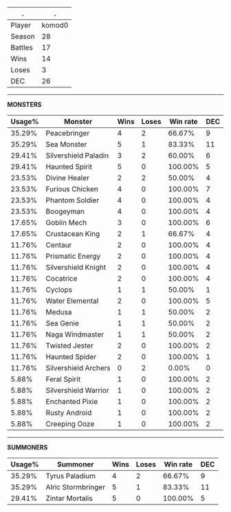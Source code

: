 .|.
|-|-
Player|komod0
Season|28
Battles|17
Wins|14
Loses|3
DEC|26

---
**MONSTERS**

Usage%|Monster|Wins|Loses|Win rate|DEC|
-|-|-|-|-|-|
35.29%|Peacebringer|4|2|66.67%|9|
35.29%|Sea Monster|5|1|83.33%|11|
29.41%|Silvershield Paladin|3|2|60.00%|6|
29.41%|Haunted Spirit|5|0|100.00%|5|
23.53%|Divine Healer|2|2|50.00%|4|
23.53%|Furious Chicken|4|0|100.00%|7|
23.53%|Phantom Soldier|4|0|100.00%|4|
23.53%|Boogeyman|4|0|100.00%|4|
17.65%|Goblin Mech|3|0|100.00%|6|
17.65%|Crustacean King|2|1|66.67%|4|
11.76%|Centaur|2|0|100.00%|4|
11.76%|Prismatic Energy|2|0|100.00%|4|
11.76%|Silvershield Knight|2|0|100.00%|4|
11.76%|Cocatrice|2|0|100.00%|4|
11.76%|Cyclops|1|1|50.00%|1|
11.76%|Water Elemental|2|0|100.00%|5|
11.76%|Medusa|1|1|50.00%|2|
11.76%|Sea Genie|1|1|50.00%|2|
11.76%|Naga Windmaster|1|1|50.00%|2|
11.76%|Twisted Jester|2|0|100.00%|2|
11.76%|Haunted Spider|2|0|100.00%|1|
11.76%|Silvershield Archers|0|2|0.00%|0|
5.88%|Feral Spirit|1|0|100.00%|2|
5.88%|Silvershield Warrior|1|0|100.00%|2|
5.88%|Enchanted Pixie|1|0|100.00%|2|
5.88%|Rusty Android|1|0|100.00%|2|
5.88%|Creeping Ooze|1|0|100.00%|2|

---
**SUMMONERS**

Usage%|Summoner|Wins|Loses|Win rate|DEC|
-|-|-|-|-|-|
35.29%|Tyrus Paladium|4|2|66.67%|9|
35.29%|Alric Stormbringer|5|1|83.33%|11|
29.41%|Zintar Mortalis|5|0|100.00%|5|
